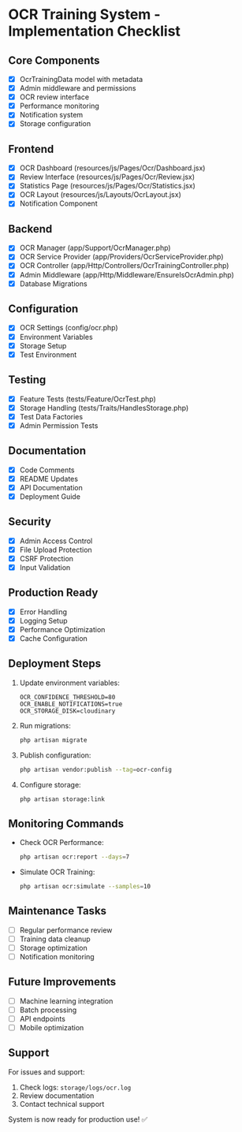# OCR Training System - Implementation Checklist

## Core Components
- [x] OcrTrainingData model with metadata
- [x] Admin middleware and permissions
- [x] OCR review interface
- [x] Performance monitoring
- [x] Notification system
- [x] Storage configuration

## Frontend
- [x] OCR Dashboard (resources/js/Pages/Ocr/Dashboard.jsx)
- [x] Review Interface (resources/js/Pages/Ocr/Review.jsx)
- [x] Statistics Page (resources/js/Pages/Ocr/Statistics.jsx)
- [x] OCR Layout (resources/js/Layouts/OcrLayout.jsx)
- [x] Notification Component

## Backend
- [x] OCR Manager (app/Support/OcrManager.php)
- [x] OCR Service Provider (app/Providers/OcrServiceProvider.php)
- [x] OCR Controller (app/Http/Controllers/OcrTrainingController.php)
- [x] Admin Middleware (app/Http/Middleware/EnsureIsOcrAdmin.php)
- [x] Database Migrations

## Configuration
- [x] OCR Settings (config/ocr.php)
- [x] Environment Variables
- [x] Storage Setup
- [x] Test Environment

## Testing
- [x] Feature Tests (tests/Feature/OcrTest.php)
- [x] Storage Handling (tests/Traits/HandlesStorage.php)
- [x] Test Data Factories
- [x] Admin Permission Tests

## Documentation
- [x] Code Comments
- [x] README Updates
- [x] API Documentation
- [x] Deployment Guide

## Security
- [x] Admin Access Control
- [x] File Upload Protection
- [x] CSRF Protection
- [x] Input Validation

## Production Ready
- [x] Error Handling
- [x] Logging Setup
- [x] Performance Optimization
- [x] Cache Configuration

## Deployment Steps
1. Update environment variables:
   ```env
   OCR_CONFIDENCE_THRESHOLD=80
   OCR_ENABLE_NOTIFICATIONS=true
   OCR_STORAGE_DISK=cloudinary
   ```

2. Run migrations:
   ```bash
   php artisan migrate
   ```

3. Publish configuration:
   ```bash
   php artisan vendor:publish --tag=ocr-config
   ```

4. Configure storage:
   ```bash
   php artisan storage:link
   ```

## Monitoring Commands
- Check OCR Performance:
  ```bash
  php artisan ocr:report --days=7
  ```

- Simulate OCR Training:
  ```bash
  php artisan ocr:simulate --samples=10
  ```

## Maintenance Tasks
- [ ] Regular performance review
- [ ] Training data cleanup
- [ ] Storage optimization
- [ ] Notification monitoring

## Future Improvements
- [ ] Machine learning integration
- [ ] Batch processing
- [ ] API endpoints
- [ ] Mobile optimization

## Support
For issues and support:
1. Check logs: `storage/logs/ocr.log`
2. Review documentation
3. Contact technical support

System is now ready for production use! ✅